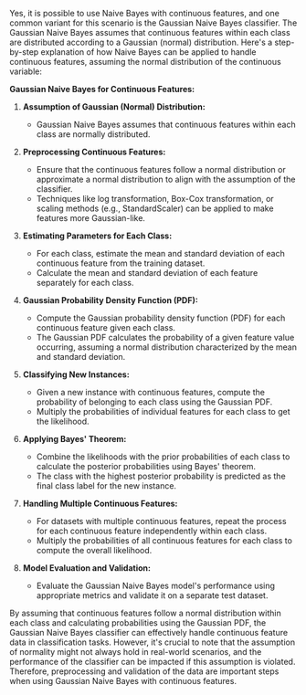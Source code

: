 Yes, it is possible to use Naive Bayes with continuous features, and one common variant for this scenario is the Gaussian Naive Bayes classifier. The Gaussian Naive Bayes assumes that continuous features within each class are distributed according to a Gaussian (normal) distribution. Here's a step-by-step explanation of how Naive Bayes can be applied to handle continuous features, assuming the normal distribution of the continuous variable:

**Gaussian Naive Bayes for Continuous Features:**

1. **Assumption of Gaussian (Normal) Distribution:**
   - Gaussian Naive Bayes assumes that continuous features within each class are normally distributed.

2. **Preprocessing Continuous Features:**
   - Ensure that the continuous features follow a normal distribution or approximate a normal distribution to align with the assumption of the classifier.
   - Techniques like log transformation, Box-Cox transformation, or scaling methods (e.g., StandardScaler) can be applied to make features more Gaussian-like.

3. **Estimating Parameters for Each Class:**
   - For each class, estimate the mean and standard deviation of each continuous feature from the training dataset.
   - Calculate the mean and standard deviation of each feature separately for each class.

4. **Gaussian Probability Density Function (PDF):**
   - Compute the Gaussian probability density function (PDF) for each continuous feature given each class.
   - The Gaussian PDF calculates the probability of a given feature value occurring, assuming a normal distribution characterized by the mean and standard deviation.

5. **Classifying New Instances:**
   - Given a new instance with continuous features, compute the probability of belonging to each class using the Gaussian PDF.
   - Multiply the probabilities of individual features for each class to get the likelihood.

6. **Applying Bayes' Theorem:**
   - Combine the likelihoods with the prior probabilities of each class to calculate the posterior probabilities using Bayes' theorem.
   - The class with the highest posterior probability is predicted as the final class label for the new instance.

7. **Handling Multiple Continuous Features:**
   - For datasets with multiple continuous features, repeat the process for each continuous feature independently within each class.
   - Multiply the probabilities of all continuous features for each class to compute the overall likelihood.

8. **Model Evaluation and Validation:**
   - Evaluate the Gaussian Naive Bayes model's performance using appropriate metrics and validate it on a separate test dataset.

By assuming that continuous features follow a normal distribution within each class and calculating probabilities using the Gaussian PDF, the Gaussian Naive Bayes classifier can effectively handle continuous feature data in classification tasks. However, it's crucial to note that the assumption of normality might not always hold in real-world scenarios, and the performance of the classifier can be impacted if this assumption is violated. Therefore, preprocessing and validation of the data are important steps when using Gaussian Naive Bayes with continuous features.